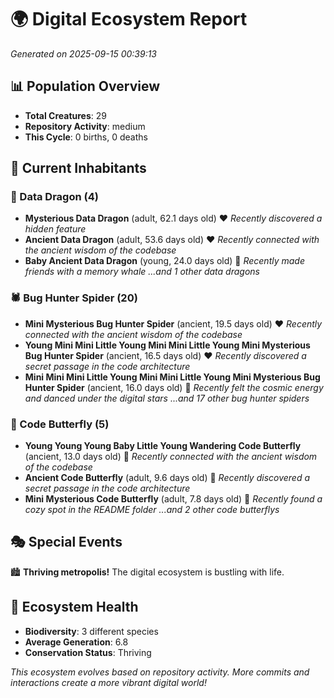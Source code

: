 # 🌍 Digital Ecosystem Report
*Generated on 2025-09-15 00:39:13*

## 📊 Population Overview
- **Total Creatures**: 29
- **Repository Activity**: medium
- **This Cycle**: 0 births, 0 deaths

## 👥 Current Inhabitants

### 🐉 Data Dragon (4)
- **Mysterious Data Dragon** (adult, 62.1 days old) ❤️
  *Recently discovered a hidden feature*
- **Ancient Data Dragon** (adult, 53.6 days old) ❤️
  *Recently connected with the ancient wisdom of the codebase*
- **Baby Ancient Data Dragon** (young, 24.0 days old) 💚
  *Recently made friends with a memory whale*
  *...and 1 other data dragons*

### 🕷️ Bug Hunter Spider (20)
- **Mini Mysterious Bug Hunter Spider** (ancient, 19.5 days old) ❤️
  *Recently connected with the ancient wisdom of the codebase*
- **Young Mini Mini Little Young Mini Mini Little Young Mini Mysterious Bug Hunter Spider** (ancient, 16.5 days old) ❤️
  *Recently discovered a secret passage in the code architecture*
- **Mini Mini Mini Little Young Mini Mini Little Young Mini Mysterious Bug Hunter Spider** (ancient, 16.0 days old) 💛
  *Recently felt the cosmic energy and danced under the digital stars*
  *...and 17 other bug hunter spiders*

### 🦋 Code Butterfly (5)
- **Young Young Young Baby Little Young Wandering Code Butterfly** (ancient, 13.0 days old) 💛
  *Recently connected with the ancient wisdom of the codebase*
- **Ancient Code Butterfly** (adult, 9.6 days old) 💛
  *Recently discovered a secret passage in the code architecture*
- **Mini Mysterious Code Butterfly** (adult, 7.8 days old) 💚
  *Recently found a cozy spot in the README folder*
  *...and 2 other code butterflys*

## 🎭 Special Events

🏙️ **Thriving metropolis!** The digital ecosystem is bustling with life.

## 🔬 Ecosystem Health
- **Biodiversity**: 3 different species
- **Average Generation**: 6.8
- **Conservation Status**: Thriving

*This ecosystem evolves based on repository activity. More commits and interactions create a more vibrant digital world!*